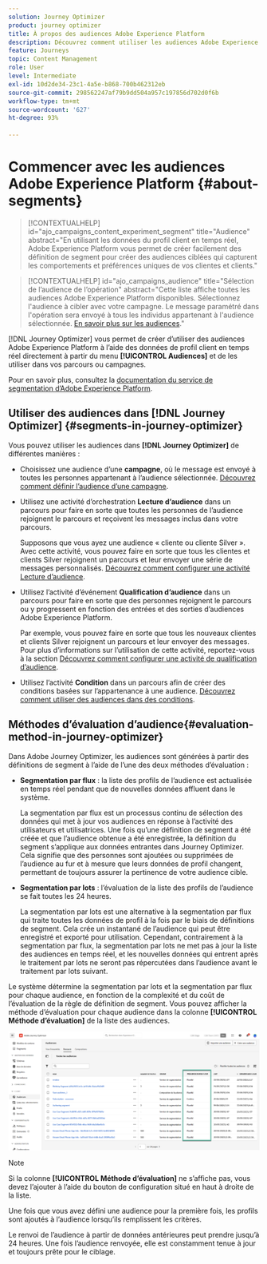```yaml
---
solution: Journey Optimizer
product: journey optimizer
title: À propos des audiences Adobe Experience Platform
description: Découvrez comment utiliser les audiences Adobe Experience Platform.
feature: Journeys
topic: Content Management
role: User
level: Intermediate
exl-id: 10d2de34-23c1-4a5e-b868-700b462312eb
source-git-commit: 298562247af79b9dd504a957c197856d702d0f6b
workflow-type: tm+mt
source-wordcount: '627'
ht-degree: 93%

---
```


# Commencer avec les audiences Adobe Experience Platform {#about-segments}

>[!CONTEXTUALHELP]
>id="ajo_campaigns_content_experiment_segment"
>title="Audience"
>abstract="En utilisant les données du profil client en temps réel, Adobe Experience Platform vous permet de créer facilement des définition de segment pour créer des audiences ciblées qui capturent les comportements et préférences uniques de vos clientes et clients."

>[!CONTEXTUALHELP]
>id="ajo_campaigns_audience"
>title="Sélection de l’audience de l’opération"
>abstract="Cette liste affiche toutes les audiences Adobe Experience Platform disponibles. Sélectionnez l&#39;audience à cibler avec votre campagne. Le message paramétré dans l&#39;opération sera envoyé à tous les individus appartenant à l&#39;audience sélectionnée. [En savoir plus sur les audiences](../audience/about-audiences.md)."

[!DNL Journey Optimizer] vous permet de créer d’utiliser des audiences Adobe Experience Platform à l’aide des données de profil client en temps réel directement à partir du menu **[!UICONTROL Audiences]** et de les utiliser dans vos parcours ou campagnes.

Pour en savoir plus, consultez la [documentation du service de segmentation d’Adobe Experience Platform](https://experienceleague.adobe.com/docs/experience-platform/segmentation/home.html?lang=fr).

## Utiliser des audiences dans [!DNL Journey Optimizer] {#segments-in-journey-optimizer}

Vous pouvez utiliser les audiences dans **[!DNL Journey Optimizer]** de différentes manières :

* Choisissez une audience d’une **campagne**, où le message est envoyé à toutes les personnes appartenant à l’audience sélectionnée. [Découvrez comment définir l’audience d’une campagne](../campaigns/create-campaign.md#define-the-audience-audience).

* Utilisez une activité d’orchestration **Lecture d’audience** dans un parcours pour faire en sorte que toutes les personnes de l’audience rejoignent le parcours et reçoivent les messages inclus dans votre parcours.

  Supposons que vous ayez une audience « cliente ou cliente Silver ». Avec cette activité, vous pouvez faire en sorte que tous les clientes et clients Silver rejoignent un parcours et leur envoyer une série de messages personnalisés. [Découvrez comment configurer une activité Lecture d’audience](../building-journeys/read-audience.md#configuring-segment-trigger-activity).

* Utilisez l’activité d’événement **Qualification d’audience** dans un parcours pour faire en sorte que des personnes rejoignent le parcours ou y progressent en fonction des entrées et des sorties d’audiences Adobe Experience Platform.

  Par exemple, vous pouvez faire en sorte que tous les nouveaux clientes et clients Silver rejoignent un parcours et leur envoyer des messages. Pour plus d’informations sur l’utilisation de cette activité, reportez-vous à la section [Découvrez comment configurer une activité de qualification d’audience](../building-journeys/audience-qualification-events.md).

* Utilisez l’activité **Condition** dans un parcours afin de créer des conditions basées sur l’appartenance à une audience. [Découvrez comment utiliser des audiences dans des conditions](../building-journeys/condition-activity.md#using-a-segment).

## Méthodes d’évaluation d’audience{#evaluation-method-in-journey-optimizer}

Dans Adobe Journey Optimizer, les audiences sont générées à partir des définitions de segment à l’aide de l’une des deux méthodes d’évaluation :

* **Segmentation par flux** : la liste des profils de l’audience est actualisée en temps réel pendant que de nouvelles données affluent dans le système.

  La segmentation par flux est un processus continu de sélection des données qui met à jour vos audiences en réponse à l’activité des utilisateurs et utilisatrices. Une fois qu’une définition de segment a été créée et que l’audience obtenue a été enregistrée, la définition du segment s’applique aux données entrantes dans Journey Optimizer. Cela signifie que des personnes sont ajoutées ou supprimées de l’audience au fur et à mesure que leurs données de profil changent, permettant de toujours assurer la pertinence de votre audience cible.

* **Segmentation par lots** : l’évaluation de la liste des profils de l’audience se fait toutes les 24 heures.

  La segmentation par lots est une alternative à la segmentation par flux qui traite toutes les données de profil à la fois par le biais de définitions de segment. Cela crée un instantané de l’audience qui peut être enregistré et exporté pour utilisation. Cependant, contrairement à la segmentation par flux, la segmentation par lots ne met pas à jour la liste des audiences en temps réel, et les nouvelles données qui entrent après le traitement par lots ne seront pas répercutées dans l’audience avant le traitement par lots suivant.

Le système détermine la segmentation par lots et la segmentation par flux pour chaque audience, en fonction de la complexité et du coût de l’évaluation de la règle de définition de segment. Vous pouvez afficher la méthode d’évaluation pour chaque audience dans la colonne **[!UICONTROL Méthode d’évaluation]** de la liste des audiences.

![](assets/evaluation-method.png)

>[!NOTE]
>
>Si la colonne **[!UICONTROL Méthode d’évaluation]** ne s’affiche pas, vous devez l’ajouter à l’aide du bouton de configuration situé en haut à droite de la liste.

Une fois que vous avez défini une audience pour la première fois, les profils sont ajoutés à l’audience lorsqu’ils remplissent les critères.

Le renvoi de l’audience à partir de données antérieures peut prendre jusqu’à 24 heures. Une fois l’audience renvoyée, elle est constamment tenue à jour et toujours prête pour le ciblage.
